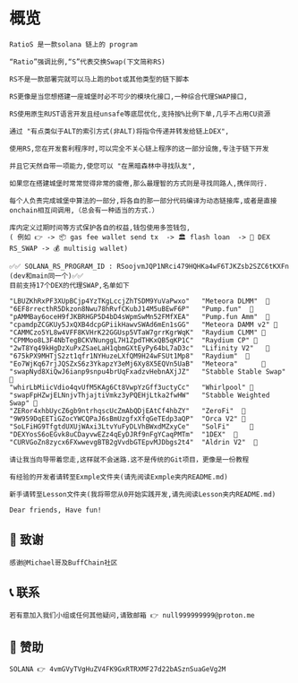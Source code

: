 # 概览

    RatioS 是一款solana 链上的 program 

    “Ratio”强调比例,“S”代表交换Swap(下文简称RS)

    RS不是一款部署完就可以马上跑的bot或其他类型的链下脚本

    RS更像是当您想搭建一座城堡时必不可少的模块化接口,一种综合代理SWAP接口,
    
    RS使用原生RUST语言开发且经unsafe等底层优化,支持按%比例下单,几乎不占用CU资源

    通过 "有点类似于ALT的索引方式(非ALT)将指令传递并转发给链上DEX",

    使用RS,您在开发套利程序时,可以完全不关心链上程序的这一部分设施,专注于链下开发
    
    并且它天然自带一项能力,使您可以 "在黑暗森林中寻找队友",
    
    如果您在搭建城堡时常常觉得非常的疲倦,那么最理智的方式则是寻找同路人,携伴同行.

    每个人负责完成城堡中算法的一部分,将各自的那一部分代码编译为动态链接库,或者是直接onchain相互间调用,（总会有一种适当的方式.）
    
    库内定义过期时间等方式保护各自的权益,钱包使用多签钱包,
    ( 例如 👉 -> 📦 gas fee wallet send tx  -> 🏛 flash loan  -> 🎰 DEX RS_SWAP -> 💰 multisig wallet)

    ✅✅ SOLANA_RS_PROGRAM_ID : RSoojvmJQP1NRci479HQHKa4wF6TJKZsb2SZC6tKXFn (dev和main同一个)✅✅
    目前支持17个DEX的代理SWAP,名单如下

    "LBUZKhRxPF3XUpBCjp4YzTKgLccjZhTSDM9YuVaPwxo"	"Meteora DLMM"  💫
    "6EF8rrecthR5Dkzon8Nwu78hRvfCKubJ14M5uBEwF6P"   "Pump.fun"  💫
    "pAMMBay6oceH9fJKBRHGP5D4bD4sWpmSwMn52FMfXEA"	"Pump.fun Amm"  💫
    "cpamdpZCGKUy5JxQXB4dcpGPiikHawvSWAd6mEn1sGG"	"Meteora DAMM v2" 💫
    "CAMMCzo5YL8w4VFF8KVHrK22GGUsp5VTaW7grrKgrWqK" 	"Raydium CLMM" 💫
    "CPMMoo8L3F4NbTegBCKVNunggL7H1ZpdTHKxQB5qKP1C" 	"Raydium CP" 💫
    "2wT8Yq49kHgDzXuPxZSaeLaH1qbmGXtEyPy64bL7aD3c" 	"Lifinity V2"   💫
    "675kPX9MHTjS2zt1qfr1NYHuzeLXfQM9H24wFSUt1Mp8"  "Raydium"  💫
    "Eo7WjKq67rjJQSZxS6z3YkapzY3eMj6Xy8X5EQVn5UaB"  "Meteora"      💫
    "swapNyd8XiQwJ6ianp9snpu4brUqFxadzvHebnAXjJZ"	"Stabble Stable Swap" 💫
    "whirLbMiicVdio4qvUfM5KAg6Ct8VwpYzGff3uctyCc"	"Whirlpool" 💫
    "swapFpHZwjELNnjvThjajtiVmkz3yPQEHjLtka2fwHW"	"Stabble Weighted Swap" 💫
    "ZERor4xhbUycZ6gb9ntrhqscUcZmAbQDjEAtCf4hbZY"	"ZeroFi"  💫 
    "9W959DqEETiGZocYWCQPaJ6sBmUzgfxXfqGeTEdp3aQP"  "Orca V2" 💫
    "SoLFiHG9TfgtdUXUjWAxi3LtvYuFyDLVhBWxdMZxyCe"	"SolFi"     💫   
    "DEXYosS6oEGvk8uCDayvwEZz4qEyDJRf9nFgYCaqPMTm" 	"1DEX"  💫
    "CURVGoZn8zycx6FXwwevgBTB2gVvdbGTEpvMJDbgs2t4" 	"Aldrin V2"  💫

    请让我当向导带着您走,这样就不会迷路.这不是传统的Git项目，更像是一份教程
        
    有经验的开发者请转至Exmple文件夹(请先阅读Exmple夹内README.md)

    新手请转至Lesson文件夹(我将带您从0开始实践开发,请先阅读Lesson夹内README.md)

    Dear friends, Have fun!

## 🙌 致谢
    感谢@Michael哥及BuffChain社区

## 📞 联系
    若有意加入我们小组或任何其他疑问,请致邮箱 👉 null999999999@proton.me 
    

## 🎂 赞助
    SOLANA 👉 4vmGVyTVgHuZV4FK9GxRTRXMF27d22bASznSuaGeVg2M  
